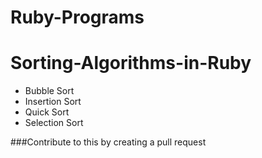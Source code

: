 # Ruby-Programs

# Sorting-Algorithms-in-Ruby

- Bubble Sort
- Insertion Sort
- Quick Sort
- Selection Sort

###Contribute to this by creating a pull request
